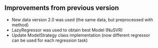 ## Improvements from previous version

* New data version 2.0 was used (the same data, but preprocessed with method)
* LazyRegressor was used to obtain best Model (NuSVR)
* Update ModelStrategy class implementation (now different regressor can be used for each regression task)
